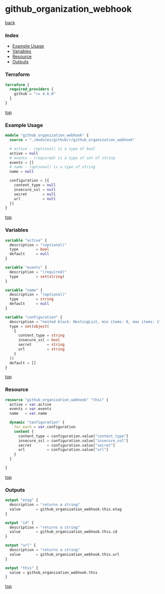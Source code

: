 # github_organization_webhook

[back](../github.md)

### Index

- [Example Usage](#example-usage)
- [Variables](#variables)
- [Resource](#resource)
- [Outputs](#outputs)

### Terraform

```terraform
terraform {
  required_providers {
    github = ">= 4.6.0"
  }
}
```

[top](#index)

### Example Usage

```terraform
module "github_organization_webhook" {
  source = "./modules/github/r/github_organization_webhook"

  # active - (optional) is a type of bool
  active = null
  # events - (required) is a type of set of string
  events = []
  # name - (optional) is a type of string
  name = null

  configuration = [{
    content_type = null
    insecure_ssl = null
    secret       = null
    url          = null
  }]
}
```

[top](#index)

### Variables

```terraform
variable "active" {
  description = "(optional)"
  type        = bool
  default     = null
}

variable "events" {
  description = "(required)"
  type        = set(string)
}

variable "name" {
  description = "(optional)"
  type        = string
  default     = null
}

variable "configuration" {
  description = "nested block: NestingList, min items: 0, max items: 1"
  type = set(object(
    {
      content_type = string
      insecure_ssl = bool
      secret       = string
      url          = string
    }
  ))
  default = []
}
```

[top](#index)

### Resource

```terraform
resource "github_organization_webhook" "this" {
  active = var.active
  events = var.events
  name   = var.name

  dynamic "configuration" {
    for_each = var.configuration
    content {
      content_type = configuration.value["content_type"]
      insecure_ssl = configuration.value["insecure_ssl"]
      secret       = configuration.value["secret"]
      url          = configuration.value["url"]
    }
  }

}
```

[top](#index)

### Outputs

```terraform
output "etag" {
  description = "returns a string"
  value       = github_organization_webhook.this.etag
}

output "id" {
  description = "returns a string"
  value       = github_organization_webhook.this.id
}

output "url" {
  description = "returns a string"
  value       = github_organization_webhook.this.url
}

output "this" {
  value = github_organization_webhook.this
}
```

[top](#index)